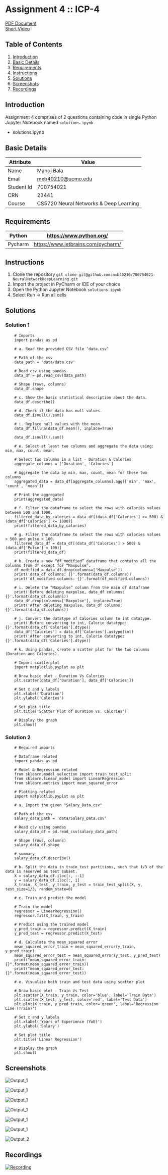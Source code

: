 # Assignment 4 :: ICP-4

[PDF Document][1]  
[Short Video][2]

## Table of Contents

1. [Introduction](#introduction)
2. [Basic Details](#basic-details)
3. [Requirements](#requirements)
4. [Instructions](#instructions) 
5. [Solutions](#solutions)
6. [Screenshots](#screenshots)
7. [Recordings](#recordings)

## Introduction

Assignment 4 comprises of 2 questions containing code in single Python Jupyter Notebook named `solutions.ipynb`
+ solutions.ipynb

## Basic Details
| Attribute  | Value                                  | 
|------------|----------------------------------------|
| Name       | Manoj Bala                             |
| Email      | mxb40210@ucmo.edu                      |
| Student Id | 700754021                              |
| CRN        | 23441                                  |
| Course     | CS5720 Neural Networks & Deep Learning |

## Requirements

| Python     | https://www.python.org/            | 
|------------|------------------------------------|
| Pycharm    | https://www.jetbrains.com/pycharm/ |

## Instructions

1. Clone the repository
`git clone git@github.com:mxb40210/700754021-NeuralNetworkDeepLearning.git`
2. Import the project in PyCharm or IDE of your choice
3. Open the Python Jupyter Notebook `solutions.ipynb`
4. Select Run -> Run all cells

## Solutions

### Solution 1
```
    # Imports
    import pandas as pd
    
    # a. Read the provided CSV file ‘data.csv’

    # Path of the csv
    data_path = 'data/data.csv'
    
    # Read csv using pandas
    data_df = pd.read_csv(data_path)
    
    # Shape (rows, columns)
    data_df.shape
    
    # c. Show the basic statistical description about the data.
    data_df.describe()
    
    # d. Check if the data has null values.
    data_df.isnull().sum()
    
    # i. Replace null values with the mean
    data_df.fillna(data_df.mean(), inplace=True)
    
    data_df.isnull().sum()
    
    # e. Select at least two columns and aggregate the data using: min, max, count, mean.

    # Select two columns in a list - Duration & Calories
    aggregate_columns = ['Duration', 'Calories']
    
    # Aggregate the data by min, max, count, mean for these two columns
    aggregated_data = data_df[aggregate_columns].agg(['min', 'max', 'count', 'mean'])
    
    # Print the aggregated
    print(aggregated_data)
    
    # f. Filter the dataframe to select the rows with calories values between 500 and 1000.
    filtered_data_by_calories = data_df[(data_df['Calories'] >= 500) & (data_df['Calories'] <= 1000)]
    print(filtered_data_by_calories)
    
    # g. Filter the dataframe to select the rows with calories values > 500 and pulse < 100.
    filtered_data_df = data_df[(data_df['Calories'] > 500) & (data_df['Pulse'] < 100)]
    print(filtered_data_df)
    
    # h. Create a new “df_modified” dataframe that contains all the columns from df except for “Maxpulse”.
    df_modified = data_df.drop(columns=['Maxpulse'])
    print('data_df columns: {}'.format(data_df.columns))
    print('df_modified columns: {}'.format(df_modified.columns))
    
    # i. Delete the “Maxpulse” column from the main df dataframe
    print('Before deleting maxpulse, data_df columns: {}'.format(data_df.columns))
    data_df.drop(columns=['Maxpulse'], inplace=True)
    print('After deleting maxpulse, data_df columns: {}'.format(data_df.columns))
    
    # j. Convert the datatype of Calories column to int datatype.
    print('Before converting to int, Calorie datatype: {}'.format(data_df['Calories'].dtype))
    data_df['Calories'] = data_df['Calories'].astype(int)
    print('After converting to int, Calorie datatype: {}'.format(data_df['Calories'].dtype))
    
    # k. Using pandas, create a scatter plot for the two columns (Duration and Calories).

    # Import scatterplot
    import matplotlib.pyplot as plt
    
    # Draw basic plot - Duration Vs Calories
    plt.scatter(data_df['Duration'], data_df['Calories'])
    
    # Set x and y labels
    plt.xlabel('Duration')
    plt.ylabel('Calories')
    
    # Set plot title
    plt.title('Scatter Plot of Duration vs. Calories')
    
    # Display the graph
    plt.show()
```

### Solution 2
```
    # Required imports

    # Dataframe related
    import pandas as pd
    
    # Model & Regression related
    from sklearn.model_selection import train_test_split
    from sklearn.linear_model import LinearRegression
    from sklearn.metrics import mean_squared_error
    
    # Plotting related
    import matplotlib.pyplot as plt
    
    # a. Import the given "Salary_Data.csv"

    # Path of the csv
    salary_data_path = 'data/Salary_Data.csv'
    
    # Read csv using pandas
    salary_data_df = pd.read_csv(salary_data_path)
    
    # Shape (rows, columns)
    salary_data_df.shape
    
    # summary
    salary_data_df.describe()
    
    # b. Split the data in train_test partitions, such that 1/3 of the data is reserved as test subset.
    X = salary_data_df.iloc[:, :-1]
    y = salary_data_df.iloc[:, 1]
    X_train, X_test, y_train, y_test = train_test_split(X, y, test_size=1/3, random_state=0)
    
    # c. Train and predict the model

    # Train the model
    regressor = LinearRegression()
    regressor.fit(X_train, y_train)
    
    # Predict using the trained model
    y_pred_train = regressor.predict(X_train)
    y_pred_test = regressor.predict(X_test)
    
    # d. Calculate the mean_squared error
    mean_squared_error_train = mean_squared_error(y_train, y_pred_train)
    mean_squared_error_test = mean_squared_error(y_test, y_pred_test)
    print("mean_squared_error_train: {}".format(mean_squared_error_train))
    print("mean_squared_error_test: {}".format(mean_squared_error_test))
    
    # e. Visualize both train and test data using scatter plot

    # Draw basic plot - Train Vs Test
    plt.scatter(X_train, y_train, color='blue', label='Train Data')
    plt.scatter(X_test, y_test, color='red', label='Test Data')
    plt.plot(X_train, y_pred_train, color='green', label='Regression Line (Train)')
    
    # Set x and y labels
    plt.xlabel('Years of Experience (YoE)')
    plt.ylabel('Salary')
    
    # Set plot title
    plt.title('Linear Regression')
    
    # Display the graph
    plt.show()
```


## Screenshots

![Output_1](images/Question_1_1.png "Output_1_1")

![Output_1](images/Question_1_2.png "Output_1_2")

![Output_1](images/Question_1_3.png "Output_1_3")

![Output_1](images/Question_1_4.png "Output_1_4")

![Output_1](images/Question_1_5.png "Output_1_5")

![Output_1](images/Question_1_6.png "Output_1_6")

![Output_2](images/Question_2.png "Output_2")

## Recordings

[![Recording](images/Question_1_6.png)][2]

[1]: https://github.com/mxb40210/700754021-NeuralNetworkDeepLearning/blob/main/assignments/assignment4/23441_700754021_ICP-4.pdf
[2]: https://drive.google.com/file/d/13JVrOji7v9U-BMrvETCcHEoD8IxvQHnc/view?usp=sharing
